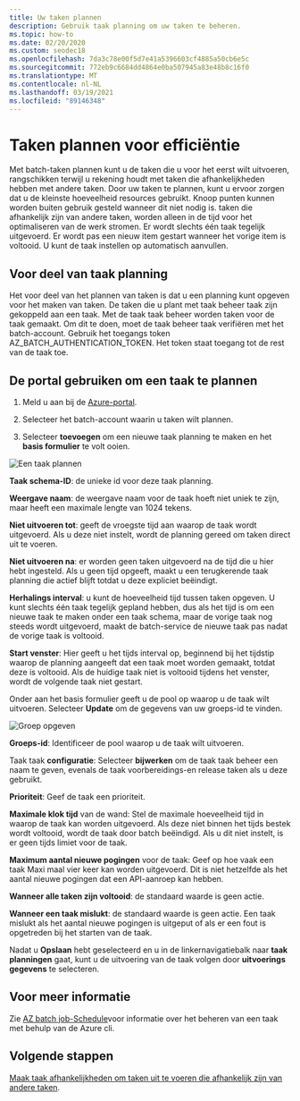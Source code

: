 ```yaml
---
title: Uw taken plannen
description: Gebruik taak planning om uw taken te beheren.
ms.topic: how-to
ms.date: 02/20/2020
ms.custom: seodec18
ms.openlocfilehash: 7da3c78e00f5d7e41a5396603cf4885a50cb6e5c
ms.sourcegitcommit: 772eb9c6684dd4864e0ba507945a83e48b8c16f0
ms.translationtype: MT
ms.contentlocale: nl-NL
ms.lasthandoff: 03/19/2021
ms.locfileid: "89146348"
---
```

# <a name="schedule-jobs-for-efficiency"></a>Taken plannen voor efficiëntie

Met batch-taken plannen kunt u de taken die u voor het eerst wilt uitvoeren, rangschikken terwijl u rekening houdt met taken die afhankelijkheden hebben met andere taken. Door uw taken te plannen, kunt u ervoor zorgen dat u de kleinste hoeveelheid resources gebruikt. Knoop punten kunnen worden buiten gebruik gesteld wanneer dit niet nodig is. taken die afhankelijk zijn van andere taken, worden alleen in de tijd voor het optimaliseren van de werk stromen. Er wordt slechts één taak tegelijk uitgevoerd. Er wordt pas een nieuw item gestart wanneer het vorige item is voltooid. U kunt de taak instellen op automatisch aanvullen. 

## <a name="benefit-of-job-scheduling"></a>Voor deel van taak planning

Het voor deel van het plannen van taken is dat u een planning kunt opgeven voor het maken van taken. De taken die u plant met taak beheer taak zijn gekoppeld aan een taak. Met de taak taak beheer worden taken voor de taak gemaakt. Om dit te doen, moet de taak beheer taak verifiëren met het batch-account. Gebruik het toegangs token AZ_BATCH_AUTHENTICATION_TOKEN. Het token staat toegang tot de rest van de taak toe. 

## <a name="use-the-portal-to-schedule-a-job"></a>De portal gebruiken om een taak te plannen

   1. Meld u aan bij de [Azure-portal](https://portal.azure.com/).

   2. Selecteer het batch-account waarin u taken wilt plannen.

   3. Selecteer **toevoegen** om een nieuwe taak planning te maken en het **basis formulier** te volt ooien.



![Een taak plannen][1]

**Taak schema-ID**: de unieke id voor deze taak planning.

**Weergave naam**: de weergave naam voor de taak hoeft niet uniek te zijn, maar heeft een maximale lengte van 1024 tekens.

**Niet uitvoeren tot**: geeft de vroegste tijd aan waarop de taak wordt uitgevoerd. Als u deze niet instelt, wordt de planning gereed om taken direct uit te voeren.

**Niet uitvoeren na**: er worden geen taken uitgevoerd na de tijd die u hier hebt ingesteld. Als u geen tijd opgeeft, maakt u een terugkerende taak planning die actief blijft totdat u deze expliciet beëindigt.

**Herhalings interval**: u kunt de hoeveelheid tijd tussen taken opgeven. U kunt slechts één taak tegelijk gepland hebben, dus als het tijd is om een nieuwe taak te maken onder een taak schema, maar de vorige taak nog steeds wordt uitgevoerd, maakt de batch-service de nieuwe taak pas nadat de vorige taak is voltooid.  

**Start venster**: Hier geeft u het tijds interval op, beginnend bij het tijdstip waarop de planning aangeeft dat een taak moet worden gemaakt, totdat deze is voltooid. Als de huidige taak niet is voltooid tijdens het venster, wordt de volgende taak niet gestart.

Onder aan het basis formulier geeft u de pool op waarop u de taak wilt uitvoeren. Selecteer **Update** om de gegevens van uw groeps-id te vinden. 

![Groep opgeven][2]


**Groeps-id**: Identificeer de pool waarop u de taak wilt uitvoeren.

Taak taak **configuratie**: Selecteer **bijwerken** om de taak taak beheer een naam te geven, evenals de taak voorbereidings-en release taken als u deze gebruikt.

**Prioriteit**: Geef de taak een prioriteit.

**Maximale klok tijd** van de wand: Stel de maximale hoeveelheid tijd in waarop de taak kan worden uitgevoerd. Als deze niet binnen het tijds bestek wordt voltooid, wordt de taak door batch beëindigd. Als u dit niet instelt, is er geen tijds limiet voor de taak.

**Maximum aantal nieuwe pogingen** voor de taak: Geef op hoe vaak een taak Maxi maal vier keer kan worden uitgevoerd. Dit is niet hetzelfde als het aantal nieuwe pogingen dat een API-aanroep kan hebben.

**Wanneer alle taken zijn voltooid**: de standaard waarde is geen actie.

**Wanneer een taak mislukt**: de standaard waarde is geen actie. Een taak mislukt als het aantal nieuwe pogingen is uitgeput of als er een fout is opgetreden bij het starten van de taak. 

Nadat u **Opslaan** hebt geselecteerd en u in de linkernavigatiebalk naar **taak planningen** gaat, kunt u de uitvoering van de taak volgen door **uitvoerings gegevens** te selecteren.


## <a name="for-more-information"></a>Voor meer informatie

Zie [AZ batch job-Schedule](/cli/azure/batch/job-schedule)voor informatie over het beheren van een taak met behulp van de Azure cli.

## <a name="next-steps"></a>Volgende stappen

[Maak taak afhankelijkheden om taken uit te voeren die afhankelijk zijn van andere taken](batch-task-dependencies.md).





[1]: ./media/batch-job-schedule/add_job_schedule-02.png
[2]: ./media/batch-job-schedule/add_job_schedule-03.png


